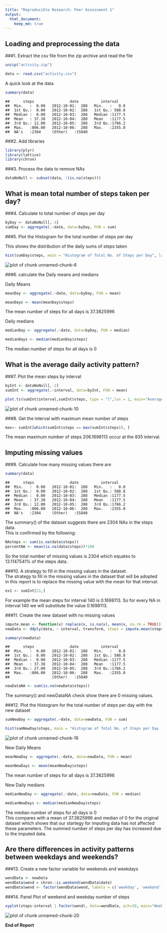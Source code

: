 ```yaml
---
title: "Reproducible Research: Peer Assessment 1"
output: 
  html_document:
    keep_md: true
---
```



## Loading and preprocessing the data

###1. Extract the csv file from the zip archive and read the file


```r
unzip("activity.zip")

data <- read.csv("activity.csv")
```
A quick look at the data 


```r
summary(data)
```

```
##      steps                date          interval     
##  Min.   :  0.00   2012-10-01:  288   Min.   :   0.0  
##  1st Qu.:  0.00   2012-10-02:  288   1st Qu.: 588.8  
##  Median :  0.00   2012-10-03:  288   Median :1177.5  
##  Mean   : 37.38   2012-10-04:  288   Mean   :1177.5  
##  3rd Qu.: 12.00   2012-10-05:  288   3rd Qu.:1766.2  
##  Max.   :806.00   2012-10-06:  288   Max.   :2355.0  
##  NA's   :2304     (Other)   :15840
```
  
###2. Add libraries

```r
library(plyr)
library(lattice)
library(chron)
```

###3. Process the data to remove NAs


```r
dataNoNull <- subset(data, !(is.na(steps)))
```



## What is mean total number of steps taken per day?

###4. Calculate to total number of steps per day  

```r
byDay <- dataNoNull[,-3]
sumDay <- aggregate(.~date, data=byDay, FUN = sum)
```
###5. Plot the Histogram for the total number of steps per day  

This shows the distribution of the daily sums of steps taken  


```r
hist(sumDay$steps, main = "Histogram of Total No. of Steps per Day", las=1, xlab = "No. of steps", breaks = 53)
```

![plot of chunk unnamed-chunk-6](figure/unnamed-chunk-6-1.png) 

###6. calculate the Daily means and medians

Daily Means

```r
meanDay <- aggregate(.~date, data=byDay, FUN = mean)

meanDays <- mean(meanDay$steps)
```
The mean number of steps for all days is 37.3825996

Daily medians

```r
medianDay <- aggregate(.~date, data=byDay, FUN = median)

medianDays <- median(medianDay$steps)
```
The median number of steps for all days is 0


## What is the average daily activity pattern?

###7. Plot the mean steps by interval


```r
byInt <- dataNoNull[,-2]
sumInt <- aggregate(.~interval, data=byInt, FUN = mean)
```

```r
plot.ts(sumInt$interval,sumInt$steps, type = "l",las = 1, main="Average Daily Activity Pattern (Steps)", xlab="Interval",ylab="Mean Number of Steps")
```

![plot of chunk unnamed-chunk-10](figure/unnamed-chunk-10-1.png) 

###8. Get the interval with maximum mean number of steps


```r
max<- sumInt[which(sumInt$steps == max(sumInt$steps)), ]
```
The mean maximum number of steps 206.1698113 occur at the 835 interval.

## Imputing missing values

###9. Calculate how many missing values there are


```r
summary(data)
```

```
##      steps                date          interval     
##  Min.   :  0.00   2012-10-01:  288   Min.   :   0.0  
##  1st Qu.:  0.00   2012-10-02:  288   1st Qu.: 588.8  
##  Median :  0.00   2012-10-03:  288   Median :1177.5  
##  Mean   : 37.38   2012-10-04:  288   Mean   :1177.5  
##  3rd Qu.: 12.00   2012-10-05:  288   3rd Qu.:1766.2  
##  Max.   :806.00   2012-10-06:  288   Max.   :2355.0  
##  NA's   :2304     (Other)   :15840
```
The summary() of the dataset suggests there are 2304 NAs in the steps data.  
This is confirmed by the following:

```r
NAsteps <- sum(is.na(data$steps))
percentNA <- mean(is.na(data$steps))*100
```
So the total number of missing values is 2304 which equates to 13.1147541% of the steps data. 

###10. A strategy to fill in the missing values in the dataset.  
The strategy to fill in the missing values in the dataset that will be adopted in this report is to replace the missing value with the mean for that interval. 

```r
ex1 <- sumInt[21,]
```
For example the mean steps for interval 140 is 0.1698113. So for every NA in interval 140 we will substitute the value 0.1698113. 

###11. Create the new dataset with no missing values


```r
impute.mean <- function(x) replace(x, is.na(x), mean(x, na.rm = TRUE))
newData <- ddply(data, ~ interval, transform, steps = impute.mean(steps))

summary(newData)
```

```
##      steps                date          interval     
##  Min.   :  0.00   2012-10-01:  288   Min.   :   0.0  
##  1st Qu.:  0.00   2012-10-02:  288   1st Qu.: 588.8  
##  Median :  0.00   2012-10-03:  288   Median :1177.5  
##  Mean   : 37.38   2012-10-04:  288   Mean   :1177.5  
##  3rd Qu.: 27.00   2012-10-05:  288   3rd Qu.:1766.2  
##  Max.   :806.00   2012-10-06:  288   Max.   :2355.0  
##                   (Other)   :15840
```

```r
newDataNA <- sum(is.na(newData$steps))
```
The summary() and newDataNA check show there are 0 missing values.

###12. Plot the Histogram for the total number of steps per day with the new dataset


```r
sumNewDay <- aggregate(.~date, data=newData, FUN = sum)

hist(sumNewDay$steps, main = "Histogram of Total No. of Steps per Day (Imputed Data)", las=1, xlab = "No. of steps", breaks = 61)  
```

![plot of chunk unnamed-chunk-16](figure/unnamed-chunk-16-1.png) 

New Daily Means

```r
meanNewDay <- aggregate(.~date, data=newData, FUN = mean)

meanNewDays <- mean(meanNewDay$steps)
```
The mean number of steps for all days is 37.3825996

New Daily medians

```r
medianNewDay <- aggregate(.~date, data=newData, FUN = median)

medianNewDays <- median(medianNewDay$steps)
```
The median number of steps for all days is 0  
This compares with a mean of 37.3825996 and median of 0 for the original dataset which shows that our startegy for imputing data has not affected these parameters. The summed number of steps per day has increased due to the imputed data.


## Are there differences in activity patterns between weekdays and weekends?

###13. Create a new factor variable for weekends and weekdays

```r
wendData <- newData
wendData$wend = chron::is.weekend(wendData$date)
wendData$wend <- factor(wendData$wend, labels = c('weekday', 'weekend'))
```

###14. Panel Plot of weekend and weekday number of steps

```r
xyplot(steps~interval | factor(wend), data=wendData, pch=19, main="Weekend vs Weekday", xlab="Interval",  ylab="Number of Steps",layout=c(1,2),type="l")  
```

![plot of chunk unnamed-chunk-20](figure/unnamed-chunk-20-1.png) 
  
**End of Report**
